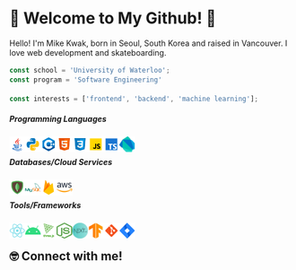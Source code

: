 # 🚀 Welcome to My Github! 🚀

Hello! I'm Mike Kwak, born in Seoul, South Korea and raised in Vancouver. I love web development and skateboarding.

```javascript
const school = 'University of Waterloo';
const program = 'Software Engineering'

const interests = ['frontend', 'backend', 'machine learning'];
```

##### Programming Languages

<p align="center">
<img align="left" src="./images/java.svg" width="28" height="28">
<img align="left" src="./images/python.svg" width="28" height="28">
<img align="left" src="./images/c++.svg" width="28" height="28">
<img align="left" src="./images/html.svg" width="28" height="28">
<img align="left" src="./images/css3.svg" width="28" height="28">
<img align="left" src="./images/javascript.svg" width="28" height="28">
<img align="left" src="./images/typescript.svg" width="28" height="28">
<img align="left" src="./images/dart.png" width="28" height="28">
<br/>
</p>

#####  Databases/Cloud Services
<img align="left" src="./images/mongodb.svg" width="28" height="28">
<img align="left"  src="./images/mysql.svg" width="28" height="28">
<img align="left" src="./images/firebase.svg" width="28" height="28">
<img align="left" src="./images/aws.png" width="28" height="28"><br/>

#####  Tools/Frameworks
<img align="left" src="./images/react.svg" width="28" height="28">
<img align="left" src="./images/android.svg" width="28" height="28">
<img align="left" src="./images/threejs.png" width="28" height="28">
<img align="left" src="./images/node.png" width="28" height="28">
<img align="left" src="./images/nextjs.png" width="28" height="28">
<img align="left" src="./images/tensorflow.png" width="28" height="28">
<img align="left" src="./images/git.svg" width="28" height="28">
<img align="left" src="./images/jira.svg" width="28" height="28"><br/> 

## 🤓 Connect with me!
